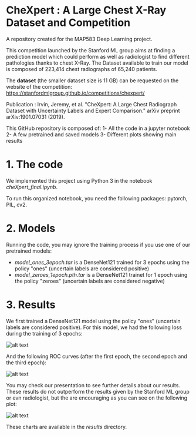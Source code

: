 # CheXpert : A Large Chest X-Ray Dataset and Competition
A repository created for the MAP583 Deep Learning project.

This competition launched by the Stanford ML group aims at finding a prediction model which could perform as well as radiologist to find different pathologies thanks to chest X-Ray. The Dataset available to train our model is composed of 223,414 chest radiographs of 65,240 patients.

The **dataset** (the smaller dataset size is 11 GB) can be requested on the website of the competition: https://stanfordmlgroup.github.io/competitions/chexpert/

Publication : Irvin, Jeremy, et al. "CheXpert: A Large Chest Radiograph Dataset with Uncertainty Labels and Expert Comparison." arXiv preprint arXiv:1901.07031 (2019).

This GitHub repository is composed of:
1- All the code in a jupyter notebook
2- A few pretrained and saved models
3- Different plots showing main results

# 1. The code

We implemented this project using Python 3 in the notebook *cheXpert_final.ipynb*.

To run this organized notebook, you need the following packages: pytorch, PIL, cv2.

# 2. Models

Running the code, you may ignore the training process if you use one of our pretrained models:
-  *model_ones_3epoch.tar* is a DenseNet121 trained for 3 epochs using the policy "ones" (uncertain labels are considered positive)
-  *model_zeroes_1epoch.pth.tar* is a DenseNet121 trainet for 1 epoch using the policy "zeroes" (uncertain labels are considered negative)

# 3. Results

We first trained a DenseNet121 model using the policy "ones" (uncertain labels are considered positive).
For this model, we had the following loss during the training of 3 epochs:

![alt text](https://github.com/gaetandi/cheXpert/blob/master/results/loss_ones_densenet.png)

And the following ROC curves (after the first epoch, the second epoch and the third epoch):

![alt text](https://github.com/gaetandi/cheXpert/blob/master/results/ROC_densenet.png)

You may check our presentation to see further details about our results.
These results do not outperform the results given by the Stanford ML group or evn radiologist, but the are encouraging as you can see on the following plot:

![alt text](https://github.com/gaetandi/cheXpert/blob/master/results/Edema_radiologistscompare.png)

These charts are available in the *results* directory.

